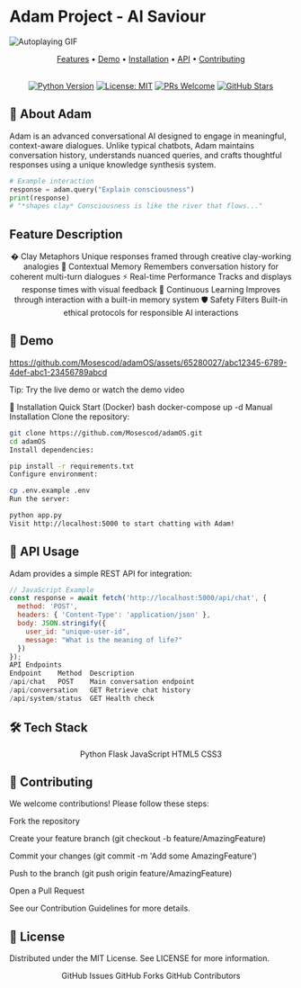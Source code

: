 # Adam Project - AI Saviour


![Autoplaying GIF](./adam-digital.gif)


<div align="center">
  <a href="#features">Features</a> •
  <a href="#demo">Demo</a> •
  <a href="#installation">Installation</a> •
  <a href="#api">API</a> •
  <a href="#contributing">Contributing</a>
</div>

<br>

<div align="center">
  
[![Python Version](https://img.shields.io/badge/python-3.8+-blue.svg)](https://www.python.org/)
[![License: MIT](https://img.shields.io/badge/License-MIT-yellow.svg)](https://opensource.org/licenses/MIT)
[![PRs Welcome](https://img.shields.io/badge/PRs-welcome-brightgreen.svg)](http://makeapullrequest.com)
[![GitHub Stars](https://img.shields.io/github/stars/Mosescod/adamOS.svg)](https://github.com/Mosescod/adamOS/stargazers)

</div>

## 🌟 About Adam

Adam is an advanced conversational AI designed to engage in meaningful, context-aware dialogues. Unlike typical chatbots, Adam maintains conversation history, understands nuanced queries, and crafts thoughtful responses using a unique knowledge synthesis system.

```python
# Example interaction
response = adam.query("Explain consciousness")
print(response)
# "*shapes clay* Consciousness is like the river that flows..."
```
## Feature	Description
<div align="center">
� Clay Metaphors	Unique responses framed through creative clay-working analogies
🧠 Contextual Memory	Remembers conversation history for coherent multi-turn dialogues
⚡ Real-time Performance	Tracks and displays response times with visual feedback
🔄 Continuous Learning	Improves through interaction with a built-in memory system
🛡️ Safety Filters	Built-in ethical protocols for responsible AI interactions
</div>

## 🎥 Demo
https://github.com/Mosescod/adamOS/assets/65280027/abc12345-6789-4def-abc1-23456789abcd

Tip: Try the live demo or watch the demo video

🚀 Installation
Quick Start (Docker)
bash
docker-compose up -d
Manual Installation
Clone the repository:

```bash
git clone https://github.com/Mosescod/adamOS.git
cd adamOS
Install dependencies:
```

```bash
pip install -r requirements.txt
Configure environment:
```

```bash
cp .env.example .env
Run the server:
```

```bash
python app.py
Visit http://localhost:5000 to start chatting with Adam!
```

## 🔌 API Usage
Adam provides a simple REST API for integration:

```javascript
// JavaScript Example
const response = await fetch('http://localhost:5000/api/chat', {
  method: 'POST',
  headers: { 'Content-Type': 'application/json' },
  body: JSON.stringify({
    user_id: "unique-user-id",
    message: "What is the meaning of life?"
  })
});
API Endpoints
Endpoint	Method	Description
/api/chat	POST	Main conversation endpoint
/api/conversation	GET	Retrieve chat history
/api/system/status	GET	Health check 
```

## 🛠️ Tech Stack
<div align="center">
Python
Flask
JavaScript
HTML5
CSS3
</div>


## 🤝 Contributing
We welcome contributions! Please follow these steps:

Fork the repository

Create your feature branch (git checkout -b feature/AmazingFeature)

Commit your changes (git commit -m 'Add some AmazingFeature')

Push to the branch (git push origin feature/AmazingFeature)

Open a Pull Request

See our Contribution Guidelines for more details.



## 📄 License
Distributed under the MIT License. See LICENSE for more information.

<div align="center">
GitHub Issues
GitHub Forks
GitHub Contributors

</div>
